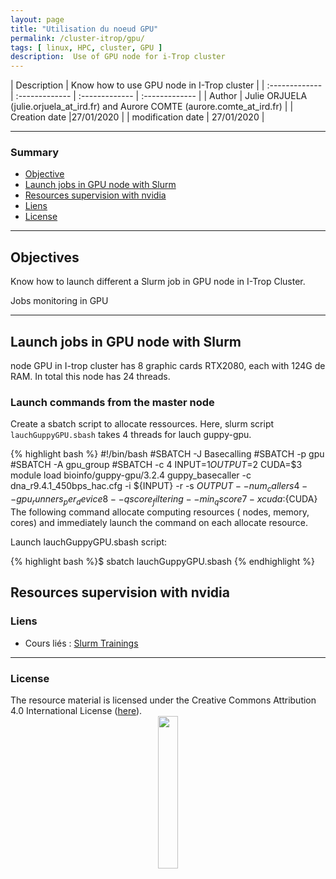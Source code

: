 ```yaml
---
layout: page
title: "Utilisation du noeud GPU"
permalink: /cluster-itrop/gpu/
tags: [ linux, HPC, cluster, GPU ]
description:  Use of GPU node for i-Trop cluster
---
```


| Description | Know how to use GPU node in I-Trop cluster |
| :------------- | :------------- | :------------- | :------------- |
| Author | Julie ORJUELA (julie.orjuela_at_ird.fr) and Aurore COMTE (aurore.comte_at_ird.fr) |
| Creation date |27/01/2020 |
| modification date | 27/01/2020 |


-----------------------


### Summary

<!-- TOC depthFrom:2 depthTo:2 withLinks:1 updateOnSave:1 orderedList:0 -->
* [Objective](#part-1)
* [Launch jobs in GPU node with Slurm](#part-2)
* [Resources supervision with nvidia](#part-3)
* [Liens](#liens)
* [License](#license)


-----------------------
<a name="part-1"></a>
## Objectives

Know how to launch different a Slurm job in GPU node in I-Trop Cluster.

Jobs monitoring in GPU

-------------------------------------------------------------------------------------

<a name="part-2"></a>
## Launch jobs in GPU node with Slurm 

node GPU in I-trop cluster has 8 graphic cards RTX2080, each with 124G de RAM. In total this node has 24 threads.

### Launch commands from the master node

Create a sbatch script to allocate ressources. Here, slurm script `lauchGuppyGPU.sbash` takes 4 threads for lauch guppy-gpu.

{% highlight bash %} 
#!/bin/bash
#SBATCH -J Basecalling
#SBATCH -p gpu
#SBATCH -A gpu_group
#SBATCH -c 4
INPUT=$1
OUTPUT=$2
CUDA=$3
module load bioinfo/guppy-gpu/3.2.4
guppy_basecaller -c dna_r9.4.1_450bps_hac.cfg -i ${INPUT} -r -s ${OUTPUT} --num_callers 4 --gpu_runners_per_device 8 --qscore_filtering --min_qscore 7 -x cuda:${CUDA}
The following command allocate computing resources ( nodes, memory, cores) and immediately launch the command on each allocate resource.

Launch lauchGuppyGPU.sbash script:

{% highlight bash %}$ sbatch lauchGuppyGPU.sbash {% endhighlight %} 
  
  <a name="part-3"></a>
## Resources supervision with nvidia
  
  
### Liens
<a name="liens"></a>

* Cours liés : [Slurm Trainings](https://southgreenplatform.github.io/tutorials//cluster-itrop/Slurm/)


-----------------------

### License
<a name="license"></a>

<div>
The resource material is licensed under the Creative Commons Attribution 4.0 International License (<a href="http://creativecommons.org/licenses/by-nc-sa/4.0/">here</a>).
<center><img width="25%" class="img-responsive" src="http://creativecommons.org.nz/wp-content/uploads/2012/05/by-nc-sa1.png"/>
</center>
</div>

